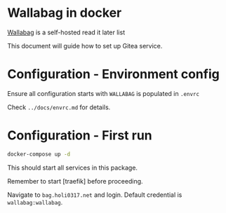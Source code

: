 # Wallabag in docker

[Wallabag](https://www.wallabag.it/en) is a self-hosted read it later list

This document will guide how to set up Gitea service.

# Configuration - Environment config

Ensure all configuration starts with `WALLABAG` is populated in `.envrc`

Check `../docs/envrc.md` for details.

# Configuration - First run

```bash
docker-compose up -d
```

This should start all services in this package.

Remember to start [traefik] before proceeding.

Navigate to `bag.holi0317.net` and login. Default credential is `wallabag:wallabag`.
